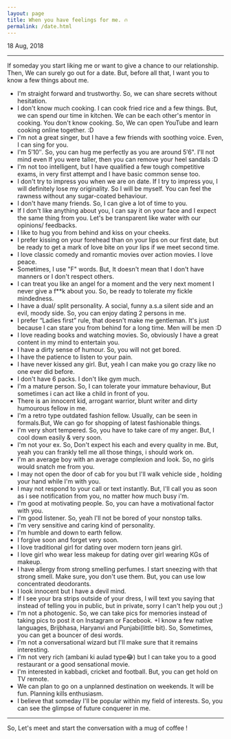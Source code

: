 ```yaml
---
layout: page
title: When you have feelings for me. 🔥
permalink: /date.html
---
```


18 Aug, 2018

---

If someday you start liking me or want to give a chance to our relationship. Then, We can surely go out for a date. But, before all that, I want you to know a few things about me. 

+ I'm straight forward and trustworthy. So, we can share secrets without hesitation.
+ I don't know much cooking. I can cook fried rice and a few things. But, we can spend our time in kitchen. We can be each other's mentor in cooking. You don't know cooking. So, We can open YouTube and learn cooking online together. :D
+ I'm not a great singer, but I have a few friends with soothing voice. Even, I can sing for you.
+ I'm 5′10″. So, you can hug me perfectly as you are around 5′6". I'll not mind even If you were taller, then you can remove your heel sandals :D
+ I'm not too intelligent, but I have qualified a few tough competitive exams, in very first attempt and I have basic common sense too.
+ I don't try to impress you when we are on date. If I try to impress you, I will definitely lose my originality. So I will be myself. You can feel the rawness without any sugar-coated behaviour.
+ I don't have many friends. So, I can give a lot of time to you.
+ If I don't like anything about you, I can say it on your face and I expect the same thing from you. Let's be transparent like water with our opinions/ feedbacks.
+ I like to hug you from behind and kiss on your cheeks.
+ I prefer kissing on your forehead than on your lips on our first date, but be ready to get a mark of love bite on your lips if we meet second time.
+ I love classic comedy and romantic movies over action movies. I love peace.
+ Sometimes, I use "F" words. But, It doesn't mean that I don't have manners or I don't respect others.
+ I can treat you like an angel for a moment and the very next moment I never give a f**k about you. So, be ready to tolerate my fickle mindedness.
+ I have a dual/ split personality. A social, funny a.s.a silent side and an evil, moody side. So, you can enjoy dating 2 persons in me.
+ I prefer “Ladies first” rule, that doesn't make me gentleman. It's just because I can stare you from behind for a long time. Men will be men :D
+ I love reading books and watching movies. So, obviously I have a great content in my mind to entertain you.
+ I have a dirty sense of humour. So, you will not get bored.
+ I have the patience to listen to your pain.
+ I have never kissed any girl. But, yeah I can make you go crazy like no one ever did before.
+ I don't have 6 packs. I don't like gym much.
+ I'm a mature person. So, I can tolerate your immature behaviour, But sometimes i can act like a child in front of you.
+ There is an innocent kid, arrogant warrior, blunt writer and dirty humourous fellow in me.
+ I'm a retro type outdated fashion fellow. Usually, can be seen in formals.But, We can go for shopping of latest fashionable things. 
+ I'm very short tempered. So, you have to take care of my anger. But, I cool down easily & very soon.
+ I'm not your ex. So, Don't expect his each and every quality in me. But, yeah you can frankly tell me all those things, i should work on.
+ I'm an average boy with an average complexion and look. So, no girls would snatch me from you.
+ I may not open the door of cab for you but I'll walk vehicle side , holding your hand while I'm with you.
+ I may not respond to your call or text instantly. But, I'll call you as soon as i see notification from you, no matter how much busy i'm.
+ I'm good at motivating people. So, you can have a motivational factor with you. 
+ I'm good listener. So, yeah I'll not be bored of your nonstop talks.
+ I'm very sensitive and caring kind of personality.
+ I'm humble and down to earth fellow.
+ I forgive soon and forget very soon.
+ I love traditional girl for dating over modern torn jeans girl.
+ I love girl who wear less makeup for dating over girl wearing KGs of makeup.
+ I have allergy from strong smelling perfumes. I start sneezing with that strong smell. Make sure, you don't use them. But, you can use low concentrated deodorants.
+ I look innocent but I have a devil mind. 
+ If I see your bra strips outside of your dress, I will text you saying that instead of telling you in public, but in private, sorry I can't help you out ;)
+ I'm not a photogenic. So, we can take pics for memories instead of taking pics to post it on Instagram or Facebook.
+I know a few native languages, Brijbhasa, Haryanvi and Punjabi(little bit). So, Sometimes, you can get a bouncer of desi words.
+ I'm not a conversational wizard but I'll make sure that it remains interesting. 
+ I'm not very rich (ambani ki aulad type😂) but I can take you to a good restaurant or a good sensational movie.
+ I'm interested in kabbadi, cricket and football. But, you can get hold on TV remote.
+ We can plan to go on a unplanned destination on weekends. It will be fun. Planning kills enthusiasm.
+ I believe that someday I'll be popular within my field of interests. So, you can see the glimpse of future conquerer in me.

---

So, Let's meet and start the conversation with a mug of coffee !

